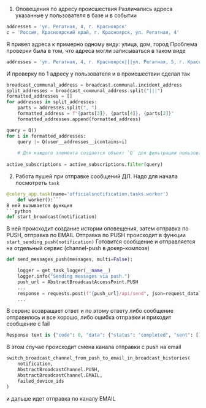 1. Оповещения по адресу происшествия
Различались адреса указанные у пользователя в базе и в событии
```python
addresses = 'ул. Регатная, 4, г. Красноярск'
с = 'Россия, Красноярский край, г. Красноярск, ул. Регатная, 4'
```
Я привел адреса к примерно одному виду: улица, дом, город
Проблема проверки была в том, что адреса могли записываться в таком виде
```python
addresses = 'ул. Регатная, 4, г. Красноярск|||ул. Регатная, 5, г. Красноярск'
```
И проверку по 1 адресу у пользователя и в происшествии сделал так
```python
broadcast_communal_address = broadcast.communal.incident_address
split_addresses = broadcast_communal_address.split("|||")
formatted_addresses = []
for addresses in split_addresses:
	parts = addresses.split(", ")
	formatted_address = f"{parts[3]}, {parts[4]}, {parts[2]}"
	formatted_addresses.append(formatted_address)

query = Q()
for i in formatted_addresses:
	query |= Q(user__addresses__icontains=i)
	
	# Для каждого элемента создается объект `Q` для фильтрации пользователей, чье поле `addresses` содержит этот конкретный адрес. Оператор `|=` используется для выполнения побитовой операции ИЛИ с существующим объектом `query`.
	
active_subscriptions = active_subscriptions.filter(query)
```

2. Работа пушей при отправке сообщений ДЛ.
Надо для начала посмотреть `task` 
```python
@celery_app.task(name='officialsnotification.tasks.worker')
	def worker():```
В ней вызывается функция 
```python
def start_broadcast(notification)
```
В ней происходит создание истории оповещения, затем отправка по PUSH, отправка по EMAIL
Отправка по PUSH происходит в функции `start_sending_push(notification)`
Готовится сообщение и отправляется на отдельный сервис (channel-push в докер-композе)
```python
def send_messages_push(messages, multi=False):

	logger = get_task_logger(__name__)
	logger.info("Sending messages via push.")
	push_url = AbstractBroadcastAccessPoint.PUSH
	...
	response = requests.post(f"{push_url}/api/send", json=request_data)
	...
```
В сервис возвращает ответ и по этому ответу либо сообщение отправилось и все хорошо, либо ошибка отправки и приходит сообщение с fail 
```python
Response text is {"code": 0, "data": {"status": "completed", "sent": [], "fail": ["7c5270a3-8ca8-48cf-bbc9-6eba497a9404"]}}
```
В этом случае происходит смена канала отправки с push на email
```python
switch_broadcast_channel_from_push_to_email_in_broadcast_histories(
	notification,
	AbstractBroadcastChannel.PUSH,
	AbstractBroadcastChannel.EMAIL,
	failed_device_ids
)
```
и дальше идет отправка по каналу EMAIL